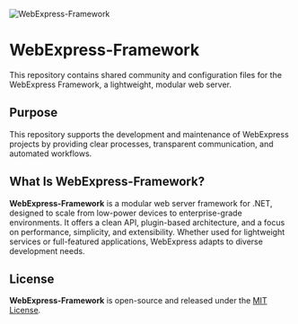 ![WebExpress-Framework](https://raw.githubusercontent.com/webexpress-framework/.github/main/docs/assets/img/banner.png)

# WebExpress-Framework

This repository contains shared community and configuration files for the WebExpress Framework, a lightweight, modular web server.

## Purpose

This repository supports the development and maintenance of WebExpress projects by providing clear processes, transparent communication, and automated workflows.

## What Is WebExpress-Framework?

**WebExpress-Framework** is a modular web server framework for .NET, designed to scale from low-power devices to enterprise-grade environments. It offers a clean API, plugin-based architecture, and a focus on performance, simplicity, and extensibility. Whether used for lightweight services or full-featured applications, WebExpress adapts to diverse development needs.

## License

**WebExpress-Framework** is open-source and released under the [MIT License](./LICENSE).
